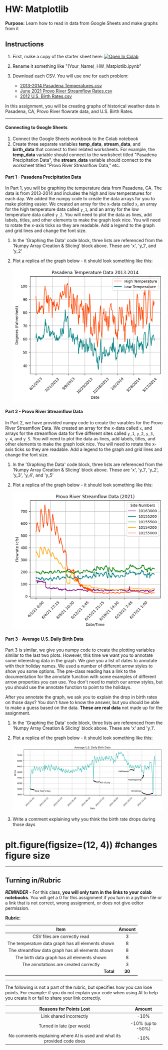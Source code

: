 # HW: Matplotlib

**Purpose:** Learn how to read in data from Google Sheets and make graphs from it

## Instructions

1. First, make a copy of the starter sheet here: <a href="https://colab.research.google.com/github/byu-cce270/content/blob/main/docs/unit3/01_matplotlib/(Starter_Notebook)_HW_Matplotlib.ipynb" target="_blank"><img src="https://colab.research.google.com/assets/colab-badge.svg" alt="Open In Colab"/></a>

2. Rename it something like "(Your_Name)_HW_Matplotlib.ipynb"

3. Download each CSV. You will use one for each problem:

    * [2013-2014 Pasadena Temperatures.csv](2013-2014%20Pasadena%20Temperatures.csv)
    * [June 2021 Provo River Streamflow Rates.csv](June%202021%20Provo%20River%20Streamflow%20Rates.csv)
    * [2012 U.S. Birth Rates.csv](2012%20U.S.%20Birth%20Rates.csv)

In this assignment, you will be creating graphs of historical weather data in Pasadena, CA, Provo River flowrate data, and U.S. Birth Rates.

---

#### Connecting to Google Sheets

1. Connect the Google Sheets workbook to the Colab notebook
2. Create three separate variables **temp_data**, **stream_data**, and **birth_data** that connect to their related worksheets. For example, the **temp_data** variable should connect to the worksheet titled "Pasadena Precipitation Data", the **stream_data** variable should connect to the worksheet titled "Provo River Streamflow Data," etc.
   
#### Part 1 - Pasadena Precipitation Data

In Part 1, you will be graphing the temperature data from Pasadena, CA. The data is from 2013-2014 and includes the high and low temperatures for each day. We added the numpy code to create the data arrays for you to make plotting easier. We created an array for the x-data called ```x```, an array for the high temperature data called ```y_1```, and an array for the low temperature data called ```y_2```. You will need to plot the data as lines, add labels, titles, and other elements to make the graph look nice. You will  need to rotate the x-axis ticks so they are readable. Add a legend to the graph and grid lines and change the font size.

1. In the 'Graphing the Data' code block, three lists are referenced from the 'Numpy Array Creation & Slicing' block above. These are 'x', 'y_1', and 'y_2'
2. Plot a replica of the graph below - it should look something like this:

    ![pasadenagraph.png](images/pasadenagraph.png)

#### Part 2 - Provo River Streamflow Data

In Part 2, we have provided numpy code to create the varables for the Provo River Streamflow Data. We created an array for the x-data called ```x```, and arrays for the streamflow data for five different sites called ```y_1```, ```y_2```, ```y_3```, ```y_4```, and ```y_5```. You will need to plot the data as lines, add labels, titles, and other elements to make the graph look nice. You will need to rotate the x-axis ticks so they are readable. Add a legend to the graph and grid lines and change the font size.

1. In the 'Graphing the Data' code block, three lists are referenced from the 'Numpy Array Creation & Slicing' block above. These are 'x', 'y_1', 'y_2', 'y_3', 'y_4', and 'y_5'
2. Plot a replica of the graph below - it should look something like this:

    ![streamflowgraph.png](images/streamflowgraph.png)

#### Part 3 - Average U.S. Daily Birth Data
Part 3 is similar, we give you numpy code to create the plotting variables similar to the last two plots. However, this time we want you to annotate some interesting data in the graph. We give you a list of dates to annotate with their holiday names. We used a number of different arrow styles to show you some options. The pre-class reading has a link to the documentation for the annotate function with some examples of different arrow properties you can use. You don't need to match our arrow styles, but you should use the annotate function to point to the holidays.

After you annotate the graph, we ask you to explain the drop in birth rates on those days? You don't have to know the answer, but you should be able to make a guess based on the data. **These are real data** not made up for the assignment.

1. In the 'Graphing the Data' code block, three lists are referenced from the 'Numpy Array Creation & Slicing' block above. These are 'x' and 'y_1'.
2. Plot a replica of the graph below - it should look something like this:

    ![birthgraph.png](images/birthgraph.png)

3. Write a comment explaining why you think the birth rate drops during those days

# plt.figure(figsize=(12, 4)) #changes figure size

---

## Turning in/Rubric

**_REMINDER_** - For this class, **you will only turn in the links to your colab notebooks**. You will get a 0 for this assignment if you turn in a python file or a link that is not correct, wrong assignment, or does not give editor permission.

**Rubric:**

|                     **Item**                      | **Amount** |  
|:-------------------------------------------------:|:----------:|
|           CSV files are correctly read            |     3      |
| The temperature data graph has all elements shown |     8      |
| The streamflow data graph has all elements shown  |     8      |
|    The birth data graph has all elements shown    |     8      |
|       The annotations are created correctly       |     3      |
|  <div style="text-align: right">**Total**</div>   |   **30**   |

---

The following is not a part of the rubric, but specifies how you can lose points. For example: if you do not explain your code when using AI to help you create it or fail to share your link correctly.

|                       **Reasons for Points Lost**                       |    **Amount**     |  
|:-----------------------------------------------------------------------:|:-----------------:|
|                         Link shared incorrectly                         |       -10%        |
|                        Turned in late (per week)                        | -10% (up to -50%) |
| No comments explaining where AI is used and what its provided code does |       -10%        |